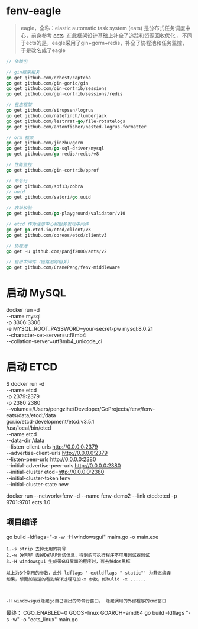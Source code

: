 # fenv-eagle

> eagle，全称：elastic automatic task system (eats) 是分布式任务调度中心，前身参考 [ects](https://betterde.github.io/ects/) ,在此框架设计基础上补全了追踪和资源回收优化
> ，不同于ects的是，eagle采用了gin+gorm+redis，补全了协程池和任务监控，于是改名成了eagle


```go
// 依赖包

// gin框架相关
go get github.com/dchest/captcha
go get github.com/gin-gonic/gin
go get github.com/gin-contrib/sessions
go get github.com/gin-contrib/sessions/redis

// 日志框架
go get github.com/sirupsen/logrus
go get github.com/natefinch/lumberjack
go get github.com/lestrrat-go/file-rotatelogs
go get github.com/antonfisher/nested-logrus-formatter

// orm 框架
go get github.com/jinzhu/gorm
go get github.com/go-sql-driver/mysql
go get github.com/go-redis/redis/v8

// 性能监控
go get github.com/gin-contrib/pprof

// 命令行
go get github.com/spf13/cobra
// uuid
go get github.com/satori/go.uuid

// 表单校验
go get github.com/go-playground/validator/v10

// etcd 作为注册中心和服务发现中间件
go get go.etcd.io/etcd/client/v3
go get github.com/coreos/etcd/clientv3

// 协程池
go get -u github.com/panjf2000/ants/v2

// 自研中间件（链路追踪相关）
go get github.com/CranePeng/fenv-middleware

```

# 启动 MySQL
docker run -d \
--name mysql \
-p 3306:3306 \
-e MYSQL_ROOT_PASSWORD=your-secret-pw mysql:8.0.21 \
--character-set-server=utf8mb4 \
--collation-server=utf8mb4_unicode_ci

# 启动 ETCD
$ docker run -d \
--name etcd \
-p 2379:2379 \
-p 2380:2380 \
--volume=/Users/pengzihe/Developer/GoProjects/fenv/fenv-eats/data/etcd:/data \
gcr.io/etcd-development/etcd:v3.5.1 \
/usr/local/bin/etcd \
--name etcd \
--data-dir /data \
--listen-client-urls http://0.0.0.0:2379 \
--advertise-client-urls http://0.0.0.0:2379 \
--listen-peer-urls http://0.0.0.0:2380 \
--initial-advertise-peer-urls http://0.0.0.0:2380 \
--initial-cluster etcd=http://0.0.0.0:2380 \
--initial-cluster-token fenv \
--initial-cluster-state new

docker run --network=fenv -d --name fenv-demo2 --link etcd:etcd -p 9701:9701 ects:1.0



## 项目编译

go build -ldflags="-s -w -H windowsgui" maim.go -o main.exe

    1.-s strip 去掉无用的符号
    2.-w DWARF 去掉DWARF调试信息，得到的可执行程序不可用调试器调试
    3.-H windowsgui 生成带GUI界面的程序时，可去掉dos黑框
    
    以上为3个常用的参数，此外-ldflags '-extldflags "-static"' 为静态编译
    如果，想更加清楚的看到编译过程可加-x 参数，如bulid -x ......
    
    
    
    -H windowsgui隐藏go自己输出的命令行窗口， 隐藏调用的外部程序的cmd窗口

最终：
CGO_ENABLED=0 GOOS=linux GOARCH=amd64 go build -ldflags "-s -w" -o "ects_linux" main.go





